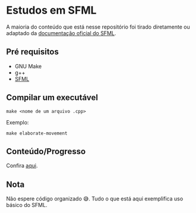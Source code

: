 # Estudos em SFML
A maioria do conteúdo que está nesse repositório foi tirado diretamente ou 
adaptado da 
[documentação oficial do SFML](https://www.sfml-dev.org/tutorials/2.5/).


## Pré requisitos
- GNU Make
- g++
- [SFML](https://www.sfml-dev.org/download.php)


## Compilar um executável

    make <nome de um arquivo .cpp>
  
Exemplo:

    make elaborate-movement


## Conteúdo/Progresso
Confira [aqui](). 


## Nota
Não espere código organizado 😅. Tudo o que está aqui exemplifica uso básico
do SFML.
